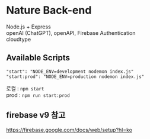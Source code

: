 # Nature Back-end
Node.js + Express  
openAI (ChatGPT), openAPI, Firebase Authentication  
cloudtype

## Available Scripts
`"start": "NODE_ENV=development nodemon index.js"`  
`"start:prod": "NODE_ENV=production nodemon index.js"`

로컬 : `npm start`  
prod : `npm run start:prod`

## firebase  v9 참고
https://firebase.google.com/docs/web/setup?hl=ko